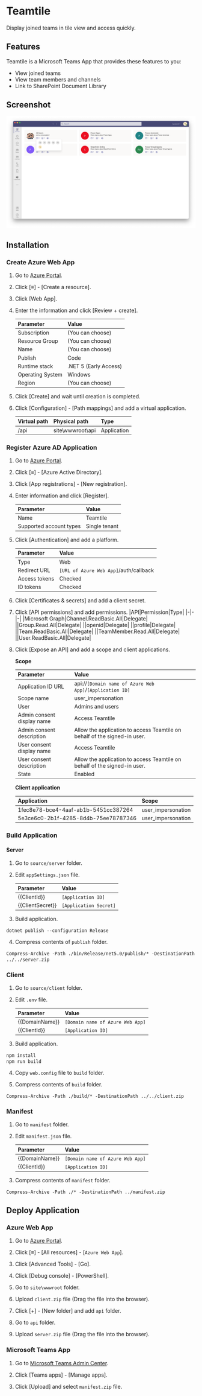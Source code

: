 # Teamtile

Display joined teams in tile view and access quickly.

## Features

Teamtile is a Microsoft Teams App that provides these features to you:

- View joined teams
- View team members and channels
- Link to SharePoint Document Library

## Screenshot

![screenshot](./img/screenshot.png)

## Installation

### Create Azure Web App

1. Go to [Azure Portal](https://portal.azure.com).

2. Click \[≡\] - \[Create a resource\].

3. Click \[Web App\].

4. Enter the information and click \[Review + create\].

    |Parameter|Value|
    |-|-|
    |Subscription|(You can choose)|
    |Resource Group|(You can choose)|
    |Name|(You can choose)|
    |Publish|Code|
    |Runtime stack|.NET 5 (Early Access)|
    |Operating System|Windows|
    |Region|(You can choose)|

5. Click \[Create\] and wait until creation is completed.

6. Click \[Configuration\] - \[Path mappings\] and add a virtual application.

    |Virtual path|Physical path|Type|
    |-|-|-|
    |/api|site\wwwroot\api|Application|

### Register Azure AD Application

1. Go to [Azure Portal](https://portal.azure.com).

2. Click \[≡\] - \[Azure Active Directory\].

3. Click \[App registrations\] - \[New registration\].

4. Enter information and click \[Register\].

    |Parameter|Value|
    |-|-|
    |Name|Teamtile|
    |Supported account types|Single tenant|

5. Click \[Authentication\] and add a platform.

    |Parameter|Value|
    |-|-|
    |Type|Web|
    |Redirect URL|`[URL of Azure Web App]`/auth/callback|
    |Access tokens|Checked|
    |ID tokens|Checked|

6. Click \[Certificates & secrets\] and add a client secret.

7. Click \[API permissions\] and add permissions.
    |API|Permission|Type|
    |-|-|-|
    |Microsoft Graph|Channel.ReadBasic.All|Delegate|
    ||Group.Read.All|Delegate|
    ||openid|Delegate|
    ||profile|Delegate|
    ||Team.ReadBasic.All|Delegate|
    ||TeamMember.Read.All|Delegate|
    ||User.ReadBasic.All|Delegate|

8. Click \[Expose an API\] and add a scope and client applications.

    **Scope**

    |Parameter|Value|
    |-|-|
    |Application ID URL|api://`[Domain name of Azure Web App]`/`[Application ID]`|
    |Scope name|user_impersonation|
    |User|Admins and users|
    |Admin consent display name|Access Teamtile|
    |Admin consent description|Allow the application to access Teamtile on behalf of the signed-in user.|
    |User consent display name|Access Teamtile|
    |User consent description|Allow the application to access Teamtile on behalf of the signed-in user.|
    |State|Enabled|

    **Client application**

    |Application|Scope|
    |-|-|
    |1fec8e78-bce4-4aaf-ab1b-5451cc387264|user_impersonation|
    |5e3ce6c0-2b1f-4285-8d4b-75ee78787346|user_impersonation|

### Build Application

#### Server

1. Go to `source/server` folder.

2. Edit `appSettings.json` file.

    |Parameter|Value|
    |-|-|
    |{{ClientId}}|`[Application ID]`|
    |{{ClientSecret}}|`[Application Secret]`|

3. Build application.

```
dotnet publish --configuration Release
```

4. Compress contents of `publish` folder.

```
Compress-Archive -Path ./bin/Release/net5.0/publish/* -DestinationPath ../../server.zip
```

### Client

1. Go to `source/client` folder.

2. Edit `.env` file.

    |Parameter|Value|
    |-|-|
    |{{DomainName}}|`[Domain name of Azure Web App]`|
    |{{ClientId}}|`[Application ID]`|

3. Build application.

```
npm install
npm run build
```

4. Copy `web.config` file to `build` folder.

5. Compress contents of `build` folder.

```
Compress-Archive -Path ./build/* -DestinationPath ../../client.zip
```

### Manifest

1. Go to `manifest` folder.

2. Edit `manifest.json` file.

    |Parameter|Value|
    |-|-|
    |{{DomainName}}|`[Domain name of Azure Web App]`|
    |{{ClientId}}|`[Application ID]`|

3. Compress contents of `manifest` folder.

```
Compress-Archive -Path ./* -DestinationPath ../manifest.zip
```

## Deploy Application

### Azure Web App

1. Go to [Azure Portal](https://portal.azure.com).

2. Click \[≡\] - \[All resources\] - \[`Azure Web App`\].

3. Click \[Advanced Tools\] - \[Go\].

4. Click \[Debug console\] - \[PowerShell\].

5. Go to `site\wwwroot` folder.

6. Upload `client.zip` file (Drag the file into the browser).

7. Click \[+\] - \[New folder\] and add `api` folder.

8. Go to `api` folder.

9. Upload `server.zip` file (Drag the file into the browser).

### Microsoft Teams App

1. Go to [Microsoft Teams Admin Center](https://admin.teams.microsoft.com/).

2. Click \[Teams apps\] - \[Manage apps\].

3. Click \[Upload\] and select `manifest.zip` file.
